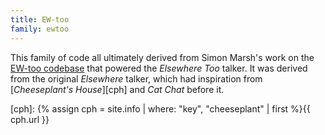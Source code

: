 ```yaml
---
title: EW-too
family: ewtoo
---
```


This family of code all ultimately derived from Simon Marsh's work on the [EW-too codebase][ewtoo]
that powered the _Elsewhere Too_ talker.  It was derived from the original _Elsewhere_ talker, which
had inspiration from [_Cheeseplant's House_][cph] and _Cat Chat_ before it.

[ewtoo]: /codebases/ewtoo.html
[cph]: {% assign cph = site.info | where: "key", "cheeseplant" | first %}{{ cph.url }}
